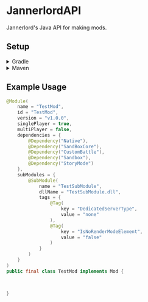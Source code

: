 # JannerlordAPI
Jannerlord's Java API for making mods.

## Setup

<details>
<summary>Gradle</summary>

```gradle
repositories {
    mavenCentral()
}

dependencies {
    implementation("io.github.portlek:jannerlord:${version}")
}
```
</details>

<details>
<summary>Maven</summary>

```xml
<dependencies>
    <dependency>
      <groupId>io.github.portlek</groupId>
      <artifactId>jannerlord</artifactId>
      <version>${version}</version>
    </dependency>
</dependencies>
```
</details>

## Example Usage
```java
@Module(
    name = "TestMod",
    id = "TestMod",
    version = "v1.0.0",
    singlePlayer = true,
    multiPlayer = false,
    dependencies = {
        @Dependency("Native"),
        @Dependency("SandBoxCore"),
        @Dependency("CustomBattle"),
        @Dependency("Sandbox"),
        @Dependency("StoryMode")
    },
    subModules = {
        @SubModule(
            name = "TestSubModule",
            dllName = "TestSubModule.dll",
            tags = {
                @Tag(
                    key = "DedicatedServerType",
                    value = "none"
                ),
                @Tag(
                    key = "IsNoRenderModeElement",
                    value = "false"
                )
            }
        )
    }
)
public final class TestMod implements Mod {

    

}
```
